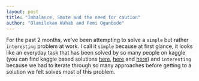 ```yaml
---
layout: post
title: "Imbalance, Smote and the need for caution"
author: "Olamilekan Wahab and Femi Ogunbode"
---
```



For the past 2 months, we've been attempting to solve a `simple` but rather `interesting` problem at work.
I call it `simple` because at first glance, it looks like an everyday task that has been solved by so many people on kaggle (you can find kaggle based solutions [here](https://github.com/owenzhang/kaggle-avazu), [here](https://williamqliu.github.io/2015/06/07/kaggle-avazu-adclick.html) and [here](http://lenguyenthedat.com/minimal-data-science-2-avazu/)) and `interesting` because we had to iterate through so many approaches before getting to a solution we felt solves most of this problem.

